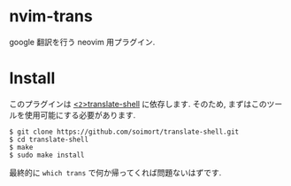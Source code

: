 # nvim-trans

google 翻訳を行う neovim 用プラグイン.

# Install

このプラグインは [<`2`>translate-shell](https://github.com/soimort/translate-shell) に依存します.
そのため, まずはこのツールを使用可能にする必要があります.

```
$ git clone https://github.com/soimort/translate-shell.git
$ cd translate-shell
$ make
$ sudo make install
```

最終的に `which trans` で何か帰ってくれば問題ないはずです.
